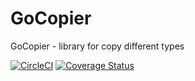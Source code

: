 # GoCopier

GoCopier - library for copy different types

[![CircleCI](https://circleci.com/gh/nickborysov/gocopier.svg?style=svg)](https://circleci.com/gh/nickborysov/gocopier) [![Coverage Status](https://coveralls.io/repos/github/nickborysov/gocopier/badge.svg)](https://coveralls.io/github/nickborysov/gocopier) 
